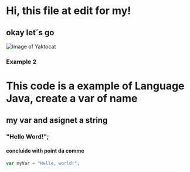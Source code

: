# Hi, this file at edit for my!
## okay let´s go
![Image of Yaktocat](https://octodex.github.com/images/yaktocat.png)

### Example 2
# This code is a example of Language Java, create a var of name 
## my var and asignet a string 
### "Hello Word!";
####  concluide with point da comme

``` javascript
var myVar = "Hello, world!";
```
